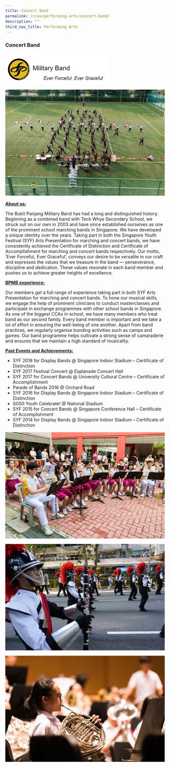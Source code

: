 ```yaml
---
title: Concert Band
permalink: /ccas/performing-arts/concert-band/
description: ""
third_nav_title: Performing Arts
---
```

### Concert Band

<img src="/images/Military%20Band.png" style="width:65%">

![](/images/b1.jpeg)

<strong><u>About us:</u></strong>

The Bukit Panjang Military Band has had a long and distinguished history. Beginning as a combined band with Teck Whye Secondary School, we struck out on our own in 2003 and have since established ourselves as one of the prominent school marching bands in Singapore. We have developed a unique identity over the years. Taking part in both the Singapore Youth Festival (SYF) Arts Presentation for marching and concert bands, we have consistently achieved the Certificate of Distinction and Certificate of Accomplishment for marching and concert bands respectively. Our motto, ‘Ever Forceful, Ever Graceful’, conveys our desire to be versatile in our craft and expresses the values that we treasure in the band — perseverance, discipline and dedication. These values resonate in each band member and pushes us to achieve greater heights of excellence.


<strong><u>BPMB experience:</u></strong>

Our members get a full range of experience taking part in both SYF Arts Presentation for marching and concert bands. To hone our musical skills, we engage the help of prominent clinicians to conduct masterclasses and participate in exchange programmes with other school bands in Singapore. As one of the biggest CCAs in school, we have many members who treat band as our second family. Every band member is important and we take a lot of effort in ensuring the well-being of one another. Apart from band practices, we regularly organise bonding activities such as camps and games. Our band programme helps cultivate a strong sense of camaraderie and ensures that we maintain a high standard of musicality.

  
<strong><u>Past Events and Achievements:</u></strong>

*   SYF 2018 for Display Bands @ Singapore Indoor Stadium – Certificate of Distinction
*   SYF 2017 Festival Concert @ Esplanade Concert Hall
*   SYF 2017 for Concert Bands @ University Cultural Centre – Certificate of Accomplishment
*   Parade of Bands 2016 @ Orchard Road
*   SYF 2016 for Display Bands @ Singapore Indoor Stadium – Certificate of Distinction
*   SG50 Youth Celebrate! @ National Stadium
*   SYF 2015 for Concert Bands @ Singapore Conference Hall – Certificate of Accomplishment
*   SYF 2014 for Display Bands @ Singapore Indoor Stadium – Certificate of Distinction

  

![](/images/b2.jpeg)

![](/images/b3.jpeg)

![](/images/b4.jpeg)